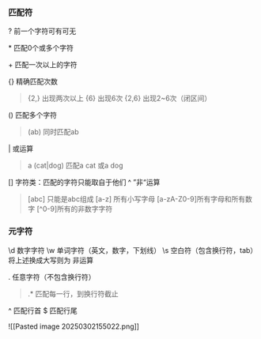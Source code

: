 ### 匹配符
? 前一个字符可有可无

\* 匹配0个或多个字符

\+ 匹配一次以上的字符

{} 精确匹配次数
> {2,} 出现两次以上
> {6} 出现6次
> {2,6} 出现2~6次（闭区间）

() 匹配多个字符
> (ab) 同时匹配ab

| 或运算
> a (cat|dog) 匹配a cat 或a dog

\[\] 字符类：匹配的字符只能取自于他们
^ ”非“运算
> \[abc\] 只能是abc组成
> \[a-z\] 所有小写字母
> \[a-zA-Z0-9\]所有字母和所有数字
> \[^0-9\]所有的非数字字符

### 元字符
\d 数字字符
\w 单词字符（英文，数字，下划线）
\s 空白符（包含换行符，tab）
将上述换成大写则为 非运算

. 任意字符（不包含换行符）
> .* 匹配每一行，到换行符截止

^ 匹配行首
$ 匹配行尾


![[Pasted image 20250302155022.png]]



